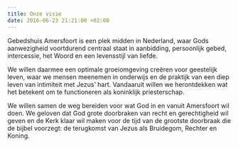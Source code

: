 ```yaml
---
title: Onze visie
date: 2016-06-23 21:21:00 +02:00
---
```


Gebedshuis Amersfoort is een plek midden in Nederland, waar Gods aanwezigheid voortdurend centraal staat in aanbidding, persoonlijk gebed, intercessie, het Woord en een  levensstijl van liefde.

We willen daarmee een optimale groeiomgeving creëren voor geestelijk leven, waar we mensen meenemen in onderwijs en de praktijk van een diep leven van intimiteit met Jezus’ hart. Vandaaruit willen we herontdekken wat het betekent om te functioneren als koninklijk priesterschap.

We willen samen de weg bereiden voor wat God in en vanuit Amersfoort wil doen. We geloven dat God grote doorbraken van recht en gerechtigheid wil geven en de Kerk klaar wil maken voor de tijd van de grootste doorbraak die de bijbel voorzegt: de terugkomst van Jezus als Bruidegom, Rechter en Koning.